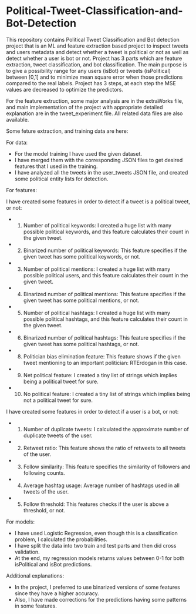 # Political-Tweet-Classification-and-Bot-Detection
This repository contains Political Tweet Classification and Bot detection project that is an ML and feature extraction based project to inspect tweets and users metadata and detect whether a tweet is political or not as well as detect whether a user is bot or not. Project has 3 parts which are feature extraction, tweet classification, and bot classification. The main purpose is to give a possibility range for any users (isBot) or tweets (isPolitical) between [0,1] and to minimize mean square error when those predictions compared to the real labels. Project has 3 steps, at each step the MSE values are decreased to optimize the predictors.

For the feature extruction, some major analysis are in the extraWorks file, and main implementation of the project with appropriate detailed explanation are in the tweet_experiment file. All related data files are also available.

Some feture extraction, and training data are here:

For data:
  * For the model training I have used the given dataset.
  * I have merged them with the corresponding JSON files to get desired features that I used in the training.
  * I have analyzed all the tweets in the user_tweets JSON file, and created some political entity lists for detection.

For features:

  I have created some features in order to detect if a tweet is a political tweet, or not:
  * 1) Number of political keywords: I created a huge list with many possible political keywords, and this feature calculates their count in the given tweet.
  * 2) Binarized number of political keywords: This feature specifies if the given tweet has some political keywords, or not.
  * 3) Number of political mentions: I created a huge list with many possible political users, and this feature calculates their count in the given tweet.
  * 4) Binarized number of political mentions: This feature specifies if the given tweet has some political mentions, or not.
  * 5) Number of political hashtags: I created a huge list with many possible political hashtags, and this feature calculates their count in the given tweet.
  * 6) Binarized number of political hashtags: This feature specifies if the given tweet has some political hashtags, or not.
  * 8) Politician bias elimination feature: This feature shows if the given tweet mentioning to an important politician: RTErdogan in this case.
  * 9) Net political feature: I created a tiny list of strings which implies being a political tweet for sure.
  * 10) No political feature: I created a tiny list of strings which implies being not a political tweet for sure.
  
  I have created some features in order to detect if a user is a bot, or not:
  * 1) Number of duplicate tweets: I calculated the approximate number of duplicate tweets of the user.
  * 2) Retweet ratio: This feature shows the ratio of retweets to all tweets of the user.
  * 3) Follow similarity: This feature specifies the similarity of followers and following counts.
  * 4) Average hashtag usage: Average number of hashtags used in all tweets of the user.
  * 5) Follow threshold: This features checks if the user is above a threshold, or not.

For models:
  * I have used Logistic Regression, even though this is a classification problem, I calculated the probabilities.
  * I have split the data into two train and test parts and then did cross validation.
  * At the end, my regression models returns values between 0-1 for both isPolitical and isBot predictions.

Additional explanations:
  * In the project, I preferred to use binarized versions of some features since they have a higher accuracy.
  * Also, I have made corrections for the predictions having some patterns in some features.
